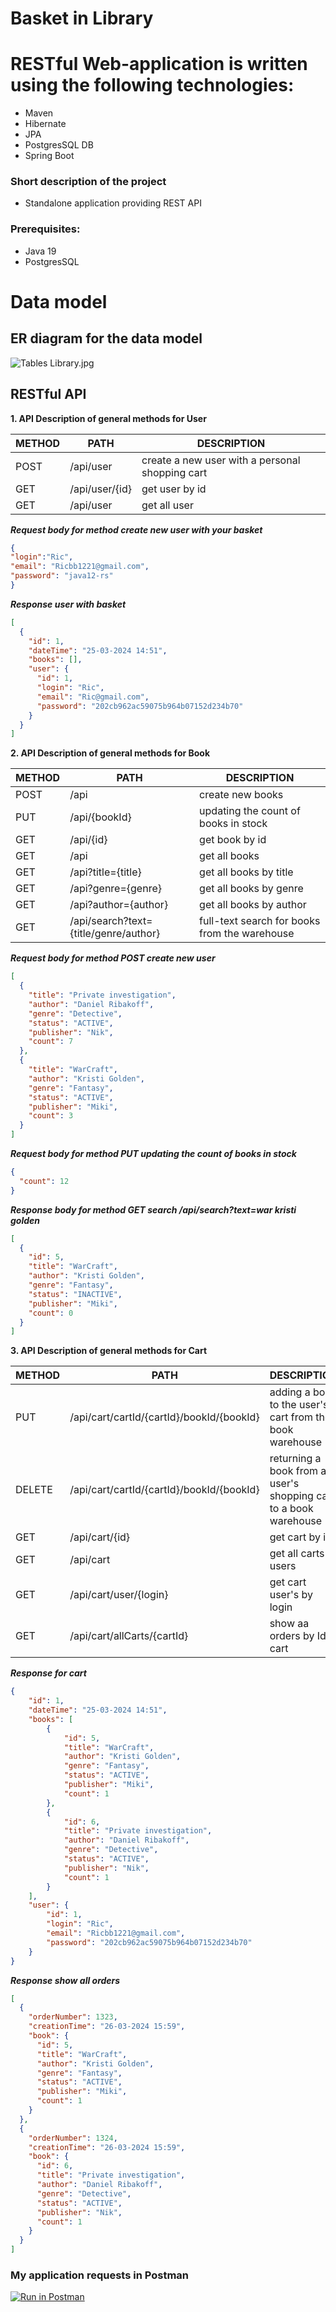 # Basket in Library

# RESTful Web-application is written using the following technologies:

- Maven
- Hibernate
- JPA
- PostgresSQL DB
- Spring Boot

### Short description of the project

- Standalone application providing REST API

### Prerequisites:

- Java 19
- PostgresSQL

# Data model

## ER diagram for the data model

![Tables Library.jpg](src%2Fmain%2Fresources%2Fimage%2FTables%20Library.jpg)

## RESTful API

**1. API Description of general methods for User**

 METHOD | PATH           | DESCRIPTION                                          
--------|----------------|------------------------------------------------------
 POST    | /api/user      | create a new user with a personal shopping cart                                      
 GET    | /api/user/{id} | get user by id                                     
 GET    | /api/user      | get all user                                      

___Request body for method create new user with your basket___
```json
{
"login":"Ric",
"email": "Ricbb1221@gmail.com",
"password": "java12-rs"
}
```

___Response user with basket___

```json
[
  {
    "id": 1,
    "dateTime": "25-03-2024 14:51",
    "books": [],
    "user": {
      "id": 1,
      "login": "Ric",
      "email": "Ric@gmail.com",
      "password": "202cb962ac59075b964b07152d234b70"
    }
  }
]
```

**2. API Description of general methods for Book**

 METHOD | PATH                                  | DESCRIPTION            
--------|---------------------------------------|------------------------
 POST   | /api                                  | create new books    
 PUT   | /api/{bookId}                         | updating the count of books in stock     
 GET   | /api/{id}                             | get book by id     
 GET   | /api                                  | get all books
 GET   | /api?title={title}                    | get all books by title
 GET   | /api?genre={genre}                    | get all books by genre
 GET   | /api?author={author}                  | get all books by author
 GET   | /api/search?text={title/genre/author} | full-text search for books from the warehouse

___Request body for method POST create new user___

```json
[
  {
    "title": "Private investigation",
    "author": "Daniel Ribakoff",
    "genre": "Detective",
    "status": "ACTIVE",
    "publisher": "Nik",
    "count": 7
  },
  {
    "title": "WarCraft",
    "author": "Kristi Golden",
    "genre": "Fantasy",
    "status": "ACTIVE",
    "publisher": "Miki",
    "count": 3
  }
]

```

___Request body for method PUT updating the count of books in stock___

```json
{
  "count": 12
}

```

___Response body for method GET search /api/search?text=war kristi golden___

```json
[
  {
    "id": 5,
    "title": "WarCraft",
    "author": "Kristi Golden",
    "genre": "Fantasy",
    "status": "INACTIVE",
    "publisher": "Miki",
    "count": 0
  }
]
```

**3. API Description of general methods for Cart**

 METHOD | PATH                                      | DESCRIPTION         
--------|-------------------------------------------|---------------------
 PUT    | /api/cart/cartId/{cartId}/bookId/{bookId} | adding a book to the user's cart from the book warehouse 
 DELETE    | /api/cart/cartId/{cartId}/bookId/{bookId} | returning  a book from a user's shopping cart to a book warehouse 
 GET    | /api/cart/{id}                            | get cart by id  
 GET    | /api/cart                                 | get all carts users 
 GET    | /api/cart/user/{login}                    | get cart user's by login 
 GET    | /api/cart/allCarts/{cartId}               | show aa orders by Id cart 

___Response for cart___

````json
{
    "id": 1,
    "dateTime": "25-03-2024 14:51",
    "books": [
        {
            "id": 5,
            "title": "WarCraft",
            "author": "Kristi Golden",
            "genre": "Fantasy",
            "status": "ACTIVE",
            "publisher": "Miki",
            "count": 1
        },
        {
            "id": 6,
            "title": "Private investigation",
            "author": "Daniel Ribakoff",
            "genre": "Detective",
            "status": "ACTIVE",
            "publisher": "Nik",
            "count": 1
        }
    ],
    "user": {
        "id": 1,
        "login": "Ric",
        "email": "Ricbb1221@gmail.com",
        "password": "202cb962ac59075b964b07152d234b70"
    }
}
````
___Response show all orders___

````json
[
  {
    "orderNumber": 1323,
    "creationTime": "26-03-2024 15:59",
    "book": {
      "id": 5,
      "title": "WarCraft",
      "author": "Kristi Golden",
      "genre": "Fantasy",
      "status": "ACTIVE",
      "publisher": "Miki",
      "count": 1
    }
  },
  {
    "orderNumber": 1324,
    "creationTime": "26-03-2024 15:59",
    "book": {
      "id": 6,
      "title": "Private investigation",
      "author": "Daniel Ribakoff",
      "genre": "Detective",
      "status": "ACTIVE",
      "publisher": "Nik",
      "count": 1
    }
  }
]
````

### My application requests in Postman

[![Run in Postman](https://run.pstmn.io/button.svg)](https://app.getpostman.com/run-collection/d9af219fea3fe665c736?action=collection%2Fimport)
  
